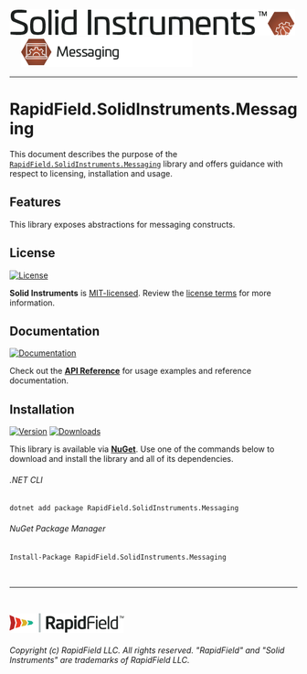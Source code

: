 <!--
Copyright (c) RapidField LLC. Licensed under the MIT License. See LICENSE.txt in the project root for license information.
-->

[![Solid Instruments](../../SolidInstruments.Logo.Color.Transparent.500w.png)](../../README.md)
<br />&nbsp;&nbsp;&nbsp;&nbsp;
![Messaging](Label.Messaging.300w.png)
- - -

# RapidField.SolidInstruments.Messaging

This document describes the purpose of the [`RapidField.SolidInstruments.Messaging`]() library and offers guidance with respect to licensing, installation and usage.

## Features

This library exposes abstractions for messaging constructs.

## License

[![License](https://img.shields.io/github/license/rapidfield/solid-instruments?style=flat&color=lightseagreen&label=license&logo=open-access&logoColor=lightgrey)](../../LICENSE.txt)

**Solid Instruments** is [MIT-licensed](https://en.wikipedia.org/wiki/MIT_License). Review the [license terms](../../LICENSE.txt) for more information.

## Documentation

[![Documentation](https://img.shields.io/badge/documentation-website-tan?style=flat&logo=buffer&logoColor=lightgrey)](https://www.solidinstruments.com/api/RapidField.SolidInstruments.Messaging.html)

Check out the [**API Reference**](https://www.solidinstruments.com/api/RapidField.SolidInstruments.Messaging.html) for usage examples and reference documentation.

## Installation

[![Version](https://img.shields.io/nuget/vpre/RapidField.SolidInstruments.Messaging?style=flat&color=blue&label=version&logo=nuget&logoColor=lightgrey)](https://www.nuget.org/packages/RapidField.SolidInstruments.Messaging)
[![Downloads](https://img.shields.io/nuget/dt/RapidField.SolidInstruments.Messaging?style=flat&color=blue&logo=nuget&logoColor=lightgrey)](https://www.nuget.org/packages/RapidField.SolidInstruments.Messaging)

This library is available via [**NuGet**](https://docs.microsoft.com/en-us/nuget/quickstart/install-and-use-a-package-in-visual-studio). Use one of the commands below to download and install the library and all of its dependencies.

###### .NET CLI

```shell
dotnet add package RapidField.SolidInstruments.Messaging
```

###### NuGet Package Manager

```shell
Install-Package RapidField.SolidInstruments.Messaging
```

<br />

- - -

<br />

[![RapidField](../../RapidField.Logo.Color.Black.Transparent.200w.png)](https://www.rapidfield.com)

###### Copyright (c) RapidField LLC. All rights reserved. "RapidField" and "Solid Instruments" are trademarks of RapidField LLC.